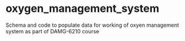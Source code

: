 # oxygen_management_system
Schema and code to populate data for working of oxyen management system as part of DAMG-6210 course
